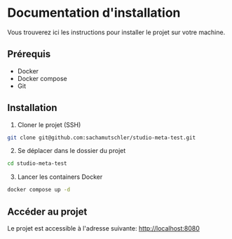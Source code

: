 # Documentation d'installation
Vous trouverez ici les instructions pour installer le projet sur votre machine.

## Prérequis
- Docker
- Docker compose
- Git

## Installation

1. Cloner le projet (SSH)
```bash
git clone git@github.com:sachamutschler/studio-meta-test.git
```

2. Se déplacer dans le dossier du projet
```bash
cd studio-meta-test
```

3. Lancer les containers Docker
```bash
docker compose up -d
```

## Accéder au projet
Le projet est accessible à l'adresse suivante: [http://localhost:8080](http://localhost:8080)